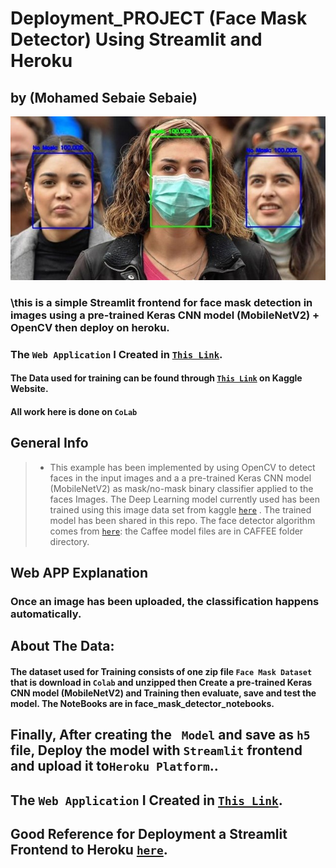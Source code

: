 # Deployment_PROJECT (Face Mask Detector) Using Streamlit and Heroku
## by (Mohamed Sebaie Sebaie)

<img src="imageB.jpg">

### \this is a simple Streamlit frontend for face mask detection in images using a pre-trained Keras CNN model (MobileNetV2) + OpenCV then deploy on heroku.

### The `Web Application` I Created in <a href="https://face-mask-detector-app-cv.herokuapp.com/" target="_blank">`This Link`</a>.
#### The Data used for training can be found through  <a href="https://www.kaggle.com/ashishjangra27/face-mask-12k-images-dataset" target="_blank">`This Link`</a> on Kaggle Website. 

#### All work here is done on `CoLab` 

## General Info
>- This example has been implemented by using OpenCV to detect faces in the input images and a a pre-trained Keras CNN model (MobileNetV2)   as mask/no-mask binary classifier applied to the faces Images. The Deep Learning model currently used has been trained using this image data set from kaggle <a href="https://www.kaggle.com/ashishjangra27/face-mask-12k-images-dataset" target="_blank">`here`</a> . The trained model has been shared in this repo. The face detector algorithm comes from <a href="https://github.com/opencv/opencv/blob/master/samples/dnn/face_detector/how_to_train_face_detector.txt" target="_blank">`here`</a>: the Caffee model files are in CAFFEE folder directory.

## Web APP Explanation
### Once an image has been uploaded, the classification happens automatically. 


##  About The Data:
#### The dataset used for Training consists of one zip file `Face Mask Dataset` that is download in `Colab` and unzipped then Create a pre-trained Keras CNN model (MobileNetV2) and Training then evaluate, save and test the model. The NoteBooks are in face_mask_detector_notebooks.


## Finally, After creating the ` Model` and save as `h5` file, Deploy the model with `Streamlit` frontend and upload it to`Heroku Platform`..

## The `Web Application` I Created in <a href="https://face-mask-detector-app-cv.herokuapp.com/" target="_blank">`This Link`</a>.

## Good Reference for Deployment a Streamlit Frontend to Heroku <a href="https://medium.com/analytics-vidhya/deploying-a-streamlit-and-opencv-based-web-application-to-heroku-456691d28c41" target="_blank">`here`</a>. 
